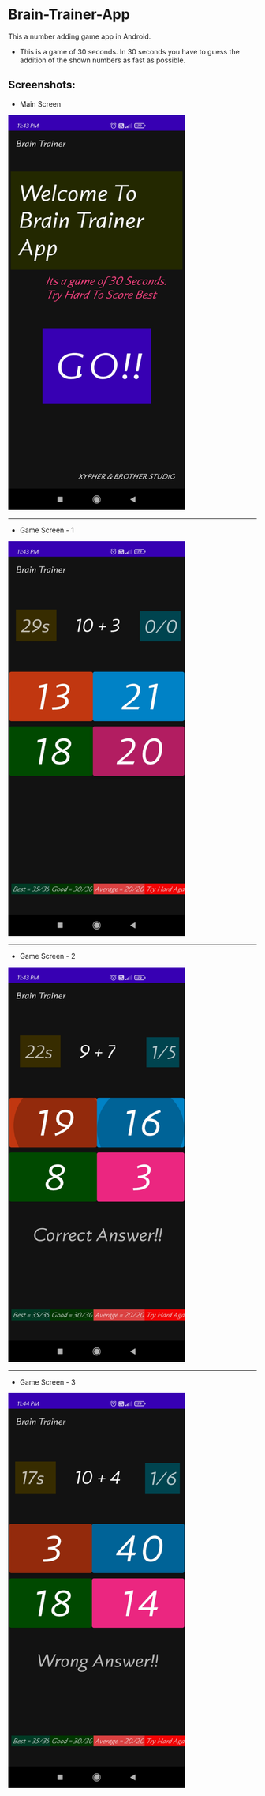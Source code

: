 # Brain-Trainer-App

This a number adding game app in Android.

* This is a game of 30 seconds. In 30 seconds you have to guess the addition of the shown numbers as fast as possible.


## Screenshots:

* Main Screen
 
<div>
  <img src="https://github.com/Mahamrithunjaya/Brain-Trainer-App/blob/master/screenshots/Screenshot_2021-05-19-23-43-43-980_com.example.braintrainer.jpg" alt="welcome-screen"  height="800dp">
<div>
  
---
  
* Game Screen - 1
  
<div>
  <img src="https://github.com/Mahamrithunjaya/Brain-Trainer-App/blob/master/screenshots/Screenshot_2021-05-19-23-43-49-028_com.example.braintrainer.jpg" alt="game-screen-1"  height="800dp">
<div>
  
---
  
* Game Screen - 2
  
<div>
  <img src="https://github.com/Mahamrithunjaya/Brain-Trainer-App/blob/master/screenshots/Screenshot_2021-05-19-23-43-55-545_com.example.braintrainer.jpg" alt="game-screen-2"  height="800dp">
<div>
  
---
  
* Game Screen - 3
  
<div>
  <img src="https://github.com/Mahamrithunjaya/Brain-Trainer-App/blob/master/screenshots/Screenshot_2021-05-19-23-44-01-229_com.example.braintrainer.jpg" alt="game-screen-3"  height="800dp">
<div>
